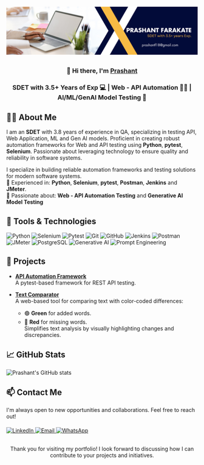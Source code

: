 [![Banner](https://github.com/prashantFarakate/PrashantFarakate/blob/main/Prashant_Banner.png)](https://www.linkedin.com/in/prashant-farakate-91a162191/)

##
<h3 align="center">
  👋 Hi there, I'm <a href="https://www.linkedin.com/in/prashant-farakate-91a162191/" target="_blank">Prashant</a>
</h3>

<h3 align="center">
  SDET with 3.5+ Years of Exp 💻 | Web - API Automation 🧑‍💻 | AI/ML/GenAI Model Testing 🤖
</h3>

## 🧑‍💻 About Me
<p align="left">
  I am an <strong>SDET</strong> with 3.8 years of experience in QA, specializing in testing API, Web Application, ML and Gen AI models.  
  Proficient in creating robust automation frameworks for Web and API testing using <strong>Python</strong>, <strong>pytest</strong>, <strong>Selenium</strong>.  
  Passionate about leveraging technology to ensure quality and reliability in software systems.
</p>


I specialize in building reliable automation frameworks and testing solutions for modern software systems.  
🔹 Experienced in: **Python**, **Selenium**, **pytest**, **Postman**, **Jenkins** and **JMeter**.  
🔹 Passionate about: **Web - API Automation Testing** and **Generative AI Model Testing**

## 🔧 Tools & Technologies
![Python](https://img.shields.io/badge/-Python-3776AB?style=for-the-badge&logo=python&logoColor=white)
![Selenium](https://img.shields.io/badge/-Selenium-43B02A?style=for-the-badge&logo=selenium&logoColor=white)
![Pytest](https://img.shields.io/badge/-Pytest-0A9EDC?style=for-the-badge&logo=pytest&logoColor=white)
![Git](https://img.shields.io/badge/-Git-F05032?style=for-the-badge&logo=git&logoColor=white)
![GitHub](https://img.shields.io/badge/-GitHub-181717?style=for-the-badge&logo=github&logoColor=white)
![Jenkins](https://img.shields.io/badge/-Jenkins-D24939?style=for-the-badge&logo=jenkins&logoColor=white)
![Postman](https://img.shields.io/badge/-Postman-FF6C37?style=for-the-badge&logo=postman&logoColor=white)
![JMeter](https://img.shields.io/badge/-JMeter-D22128?style=for-the-badge&logo=apache-jmeter&logoColor=white)
![PostgreSQL](https://img.shields.io/badge/-PostgreSQL-336791?style=for-the-badge&logo=postgresql&logoColor=white)
![Generative AI](https://img.shields.io/badge/-Generative%20AI-4B0082?style=for-the-badge)
![Prompt Engineering](https://img.shields.io/badge/-Prompt%20Engineering-FF7F50?style=for-the-badge)



## 📂 Projects
- **[API Automation Framework](https://github.com/prashantFarakate/api-automation-framework-python)**  
  A pytest-based framework for REST API testing.

- **[Text Comparator](https://text-comparator.web.app/)**  
  A web-based tool for comparing text with color-coded differences:  
  - 🟢 **Green** for added words.  
  - 🔴 **Red** for missing words.  
  Simplifies text analysis by visually highlighting changes and discrepancies.


## 📈 GitHub Stats
![Prashant's GitHub stats](https://github-readme-stats.vercel.app/api?username=PrashantFarakate&show_icons=true&theme=radical)



## 📫 Contact Me  
I'm always open to new opportunities and collaborations. Feel free to reach out!  

<div align="left" style="margin-top: 20px;">
  <a href="https://www.linkedin.com/in/prashant-farakate-91a162191/">
    <img src="https://img.shields.io/badge/LinkedIn-Prashant_Farakate-blue?style=flat&logo=linkedin" alt="LinkedIn">
  </a>
  <a href="mailto:prashantf18@gmail.com">
    <img src="https://img.shields.io/badge/Email-prashantf18@gmail.com-red?style=flat&logo=gmail" alt="Email">
  </a>
  <a href="https://wa.me/+919130902721">
    <img src="https://img.shields.io/badge/WhatsApp-Message_Me-25D366?style=flat&logo=whatsapp&logoColor=white" alt="WhatsApp">
  </a>
</div>  

  <br>
  
  <p align="center">
    Thank you for visiting my portfolio! I look forward to discussing how I can contribute to your projects and initiatives.
  </p>



<!--
**prashantFarakate/PrashantFarakate** is a ✨ _special_ ✨ repository because its `README.md` (this file) appears on your GitHub profile.

Here are some ideas to get you started:

- 🔭 I’m currently working on ...
- 🌱 I’m currently learning ...
- 👯 I’m looking to collaborate on ...
- 🤔 I’m looking for help with ...
- 💬 Ask me about ...
- 📫 How to reach me: ...
- 😄 Pronouns: ...
- ⚡ Fun fact: ...
-->
